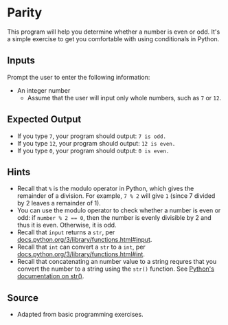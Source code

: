 # Parity

This program will help you determine whether a number is even or odd. It's a
simple exercise to get you comfortable with using conditionals in Python.

## Inputs

Prompt the user to enter the following information:

- An integer number
    - Assume that the user will input only whole numbers, such as `7` or `12`.

## Expected Output

- If you type `7`, your program should output: `7 is odd.`
- If you type `12`, your program should output: `12 is even.`
- If you type `0`, your program should output: `0 is even.`

## Hints

- Recall that `%` is the modulo operator in Python, which gives the remainder of
  a division. For example, `7 % 2` will give `1` (since 7 divided by 2 leaves a
  remainder of 1).
- You can use the modulo operator to check whether a number is even or odd: if
  `number % 2 == 0`, then the number is evenly divisible by 2 and thus it is
  even. Otherwise, it is odd.
- Recall that `input` returns a `str`, per
  [docs.python.org/3/library/functions.html#input](https://docs.python.org/3/library/functions.html#input).
- Recall that `int` can convert a `str` to a `int`, per
  [docs.python.org/3/library/functions.html#int](https://docs.python.org/3/library/functions.html#int).
- Recall that concatenating an number value to a string requres that you convert
  the number to a string using the `str()` function. See [Python's documentation
  on str()](https://docs.python.org/3/library/functions.html#func-str).

## Source
- Adapted from basic programming exercises.
